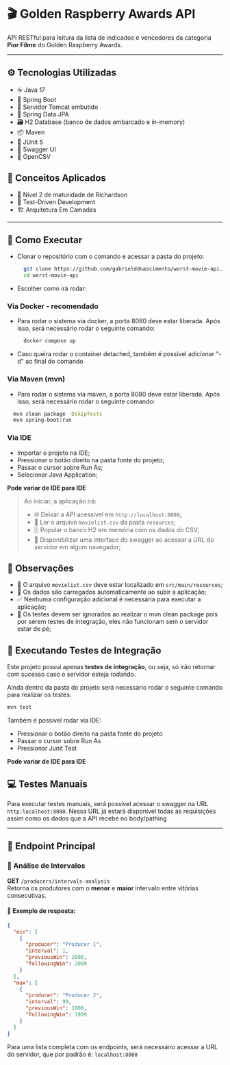 # 🎬 Golden Raspberry Awards API

API RESTful para leitura da lista de indicados e vencedores da categoria **Pior Filme** do Golden Raspberry Awards.

---

## ⚙️ Tecnologias Utilizadas

- ☕ Java 17  
- 🔧 Spring Boot
- 🚀 Servidor Tomcat embutido
- 🧬 Spring Data JPA
- 🗃️ H2 Database (banco de dados embarcado e in-memory)
- 📦 Maven
- 🧪 JUnit 5
- 📘 Swagger UI
- 📄 OpenCSV

## 🧠 Conceitos Aplicados

- 📶 Nível 2 de maturidade de Richardson
- 🧪 Test-Driven Development
- 🏗️ Arquitetura Em Camadas

---

## 🚀 Como Executar

- Clonar o repositório com o comando e acessar a pasta do projeto:
  ```bash
    git clone https://github.com/gabrielddnascimento/worst-movie-api.git
    cd worst-movie-api
  ```
- Escolher como irá rodar:

### Via Docker - **recomendado**
- Para rodar o sistema via docker, a porta 8080 deve estar liberada. Após isso, será necessário rodar o seguinte comando:
  ```bash
    docker compose up
  ```
- Caso queira rodar o container detached, também é possível adicionar "-d" ao final do comando

### Via Maven (mvn)
- Para rodar o sistema via maven, a porta 8080 deve estar liberada. Após isso, será necessário rodar o seguinte comando:
```bash
  mvn clean package -DskipTests
  mvn spring-boot:run
```
### Via IDE
- Importar o projeto na IDE;
- Pressionar o botão direito na pasta fonte do projeto;
- Passar o cursor sobre Run As;
- Selecionar Java Application;

**Pode variar de IDE para IDE**

> Ao iniciar, a aplicação irá:
> - 🌐 Deixar a API acessível em `http://localhost:8080`;
> - 📄 Ler o arquivo `movielist.csv` da pasta `resources`;
> - 🗄️ Popular o banco H2 em memória com os dados do CSV;
> - 📘 Disponibilizar uma interface do swagger ao acessar a URL do servidor em algum navegador;


## 📝 Observações

- 📁 O arquivo `movielist.csv` deve estar localizado em `src/main/resources`;
- 🚀 Os dados são carregados automaticamente ao subir a aplicação;
- ✅ Nenhuma configuração adicional é necessária para executar a aplicação;
- 🧪 Os testes devem ser ignorados ao realizar o mvn clean package pois por serem testes de integração, eles não funcionam sem o servidor estar de pé;

## 🧪 Executando Testes de Integração

Este projeto possui apenas **testes de integração**, ou seja, só irão retornar com sucesso caso o servidor esteja rodando.

Ainda dentro da pasta do projeto será necessário rodar o seguinte comando para realizar os testes:
```bash
mvn test
```

Também é possível rodar via IDE:
 - Pressionar o botão direito na pasta fonte do projeto
 - Passar o cursor sobre Run As
 - Pressionar Junit Test

**Pode variar de IDE para IDE**

## 💻 Testes Manuais
Para executar testes manuais, será possível acessar o swagger na URL `http:localhost:8080`.
Nessa URL já estará disponível todas as requisições assim como os dados que a API recebe no body/pathing

---

## 📂 Endpoint Principal

### 🔎 Análise de Intervalos

**GET** `/producers/intervals-analysis`  
Retorna os produtores com o **menor** e **maior** intervalo entre vitórias consecutivas.

#### 🧾 Exemplo de resposta:

```json
{
  "min": [
    {
      "producer": "Producer 1",
      "interval": 1,
      "previousWin": 2008,
      "followingWin": 2009
    }
  ],
  "max": [
    {
      "producer": "Producer 2",
      "interval": 99,
      "previousWin": 1900,
      "followingWin": 1999
    }
  ]
}
```

Para uma lista completa com os endpoints, será necessário acessar a URL do servidor, que por padrão é: `localhost:8080`
